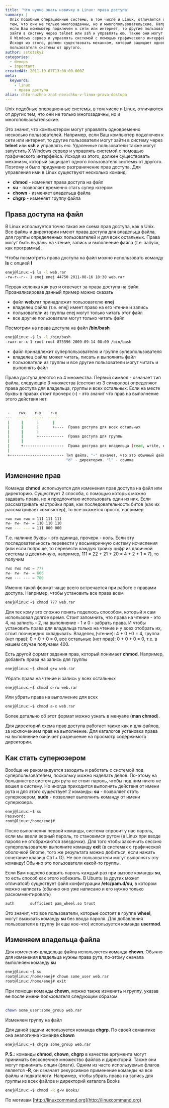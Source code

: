 ```yaml
---
title: 'Что нужно знать новичку в Linux: права доступа'
summary: |
  Unix подобные операционные системы, в том числе и Linux, отличаются от других
  тем, что они не только многозадачны, но и многопользовательские. Например,
  если Ваш компьютер подключен к сети или интернет, то другие пользователи могут
  зайти в систему через telnet или ssh и управлять ею. Также они могут запустить
  X Windows сервер и управлять системой с помощью графического интерфейса.
  Исходя из этого, должен существовать механизм, который защищает одного
  пользователя системы от другого.
author: sstotskyi
categories:
  - devops
  - important
createdAt: 2011-10-07T13:00:00.000Z
meta:
  keywords:
    - linux
    - права доступа
alias: chto-nuzhno-znat-novichku-v-linux-prava-dostupa
---
```


Unix подобные операционные системы, в том числе и Linux, отличаются от других тем, что они не только многозадачны, но и многопользовательские.

Это значит, что компьютером могут управлять одновременно несколько пользователей. Например, если Ваш компьютер подключен к сети или интернет, то другие пользователи могут зайти в систему через **telnet** или **ssh** и управлять ею. Удаленные пользователи также могут запустить X Windows сервер и управлять системой с помощью графического интерфейса. Исходя из этого, должен существовать механизм, который защищает одного пользователя системы от другого. Поэтому и было придумано разграничение прав доступа. Для управления ими в Linux существуют несколько команд:

*   **chmod** - изменяет права доступа на файл
*   **su** - позволяет временно стать супер юзером
*   **chown** - изменяет владельца файла
*   **chgrp** - изменяет группу файла

## Права доступа на файл

В Linux используется точно такая же схема прав доступа, как в Unix. Все файлы и директории имеют права доступа для владельца файла, для группы определенных пользователей и для всех остальных. Права могут быть выданы на чтение, запись и выполнение файла (т.е. запуск, как программы).

Чтобы посмотреть права доступа на файл можно использовать команду **ls** с опцией **l**

```bash
enej@linux:~$ ls -l web.rar
-rw-r--r-- 1 enej enej 44750 2011-08-16 18:30 web.rar
```

Первая колонка как раз и отвечает за права доступа на файл. Проанализировав данный пример можно сказать

*   файл **web.rar** принадлежит пользователю **enej**
*   владелец файла (т.е. enej) имеет право на его чтение и запись
*   пользователи из группы enej могут только читать этот файл
*   все другие пользователи могут только читать файл

Посмотрим на права доступа на файл **/bin/bash**

```bash
enej@linux:~$ ls -l /bin/bash
-rwxr-xr-x 1 root root 875596 2009-09-14 08:09 /bin/bash
```

*   файл принадлежит суперпользователю и группе суперпользователя
*   владелец файла может читать, писать и выполнять файл
*   пользователи из группы и все другие пользователи могут читать и выполнять файл

Права доступа делятся на 4 множества. Первый символ - означает тип файла, следующие 3 множества (состоят из 3 символов) определяют права доступа для владельца, группы и всех остальных. Если на месте буквы в правах стоит прочерк (**\-**) - это значит что прав на выполнение этого действия нет.

##

```bash
 -    rwx    r-x    r-x
---  -----  -----  -----
 |     |      |      |
 |     |      |      +----  Права доступа для всех остальных
 |     |      |
 |     |      +-----------  Права доступа для группы
 |     |
 |     +------------------  Права достува для владельца (read, write, execute)
 |
 +------------------------ Тип файла. "-" означет, что это обычный файл.
                           "d" - директория. "l" - ссылка
```

## Изменение прав

Команда **chmod** используется для изменения прав доступа на файл или директорию. Существует 2 способа, с помощью которых можно задавать права, но я предпочитаю использовать один из них. Если рассматривать настройки прав, как последовательность битов (как их рассматривает компьютер), то все окажется просто, например

```bash
rwx rwx rwx = 111 111 111
rw- rw- rw- = 110 110 110
rwx --- --- = 111 000 000
```

Т.е. наличие буквы - это единица, прочерк - ноль. Если эту последовательность перевести у восьмеричную систему исчисления (или если попроще, то перевести каждую тройку цифр из двоичной системы в десятичную, например, 111 = 22 + 21 + 20 = 4 + 2 + 1 = 7), то получим

```php
rwx rwx rwx = 777
rw- rw- rw- = 666
rwx --- --- = 700
```

Именно такой формат чаще всего встречается при работе с правами доступа. Например, чтобы установить все права всем

```bash
enej@linux:~$ chmod 777 web.rar
```

Для тех кому это сложно понять поделюсь способом, который я сам использовал долгое время. Стоит запомнить, что права на чтение - это 4, на записть - 2, на выполнение - 1 и 0 - забрать права. И чтобы установить права для владельца только на чтение и у всех отобрать их, стоит поочередно складывать. Владелец (чтение): 4 + 0 +0 = 4, группа (нет прав): 0 + 0 + 0 = 0, все остальные (нет прав): 0 + 0 + 0 = 0, т.е. в нашем случае получаем 400.

Есть другой формат задания прав, который понимает **chmod**. Например, добавить права на запись для группы

```bash
enej@linux:~$ chmod g+w web.rar
```

Убрать права на чтение и запись у всех остальных

```bash
enej@linux:~$ chmod o-rw web.rar
```

Или убрать права на выполнение для всех

```bash
enej@linux:~$ chmod a-x web.rar
```

Более детально об этот формат можно узнать в менуале (**man chmod**).

Для директорий схема прав доступа работает также как и для файлов, за исключением прав на выполнение. Для каталогов установка права на выполнение означает разрешение на просмотр содержимого директории.

## Как стать суперюзером

Вообще не рекомендуется заходить и работать с системой под суперпользователем, поскольку можно наделать делов. По-этому на большинстве систем для рута не стоит пароль, чтобы под ним никто не вошел в систему. Но иногда приходится выполнять действия от имени рута и для этого существует 2 команды: **su** - позволяет стать суперюзером, **sudo** - позволяет выполнить команду от имени суперюзера.

```bash
enej@linux:~$ su
Password:
root@linux:/home/enej#
```

После выполнения первой команды, система спросит у нас пароль, если мы ввели верный пароль, то становимся рутом (в Linux при вводе пароля не отображаются звездочки). Для того чтобы закончить сессию суперпользователя выполните команду **exit** (в системах с графической оболочкой Gnome, того же результата можно добиться, если нажать сочетание клавиш Ctrl + D). Не все пользователи могут выполнять эту команду! Обычно это пользователи какой-то группы.

Если Вам надоело вводить пароль каждый раз при вызове команды **su**, то есть способ как этого избежать. В Ubuntu (в других может отличатся!) существует файл конфигурации **/etc/pam.d/su**, в котором можно написать (обычно оно уже написано и его нужно только раскомментировать)

```bash
auth       sufficient pam_wheel.so trust
```

Это значит, что все пользователи, которые состоят в группе **wheel**, могут вызывать команду **su** без ввода пароля. Для добавления пользователя в группу (и еще кое-что) используется команда **usermod**.

## Изменяем владельца файла

Для изменения владельца файла используется команда **chown**. Обычно для изменения владельца нужны права рута, по-этому сначала выполняем команду **su**

```bash
enej@linux:~$ su
root@linux:/home/enej# chown some_user web.rar
root@linux:/home/enej# exit
```

При помощи команды **chown**, можно также изменить и группу, указав ее после имени пользователя следующим образом

##

```bash
chown some_user:some_group web.rar
```

Изменяем группу на файл

Для даной задачи используется команда **chgrp**. По своей семантике она аналогична команде **chown**

```bash
enej@linux:~$ chgrp some_group web.rar
```

**P.S.**: команды **chmod**, **chown**, **chgrp** в качестве аргумента могут принимать бесконечное множество файлов и директорий. Также они могут принимать опции (флаги). Одним из часто используемых флагов является **\-R**, он означает рекурсивное применение команды на все файлы и подкаталоги. Например, чтобы убрать права на запись для группы из всех файлов и директорий каталога Books

```bash
enej@linux:~$ chmod -R g-w Books/
```

По мотивам [http://linuxcommand.org](http://linuxcommand.org)
